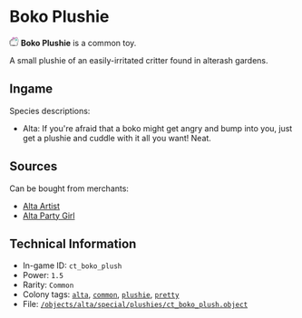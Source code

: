 # Boko Plushie

<img src="https://raw.githubusercontent.com/Ceterai/Enternia/main/objects/alta/special/plushies/ct_boko_plush.png" alt="Boko Plushie icon" loading="lazy" height=16px width="auto" /> **Boko Plushie** is a common toy.

A small plushie of an easily-irritated critter found in alterash gardens.

## Ingame

Species descriptions:

- Alta: If you're afraid that a boko might get angry and bump into you, just get a plushie and cuddle with it all you want! Neat.

## Sources

Can be bought from merchants:

- [Alta Artist](https://ceterai.github.io/MyEnternia/Wiki/AltaArtist)
- [Alta Party Girl](https://ceterai.github.io/MyEnternia/Wiki/AltaPartyGirl)

## Technical Information

- In-game ID: `ct_boko_plush`
- Power: `1.5`
- Rarity: `Common`
- Colony tags: [`alta`](https://ceterai.github.io/MyEnternia/Wiki/Tags/Alta), [`common`](https://ceterai.github.io/MyEnternia/Wiki/Tags/Common), [`plushie`](https://ceterai.github.io/MyEnternia/Wiki/Tags/Plushie), [`pretty`](https://ceterai.github.io/MyEnternia/Wiki/Tags/Pretty)
- File: [`/objects/alta/special/plushies/ct_boko_plush.object`](https://github.com/Ceterai/Enternia/blob/main/objects/alta/special/plushies/ct_boko_plush.object)
